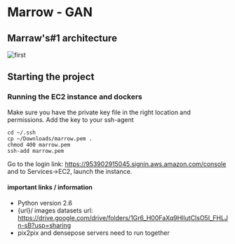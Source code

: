 # Marrow - GAN

## Marraw's#1 architecture
![first](https://i.imgur.com/8VvJ57J.jpg)

## Starting the project

### Running the EC2 instance and dockers

Make sure you have the private key file in the right location and permissions. Add the key to your ssh-agent
```
cd ~/.ssh
cp ~/Downloads/marrow.pem .
chmod 400 marrow.pem
ssh-add marrow.pem
```
Go to the login link: https://953902915045.signin.aws.amazon.com/console and to Services->EC2, launch the instance.

#### important links / information
- Python version 2.6
- {url}/ images datasets url: https://drive.google.com/drive/folders/1Gr6_H00FaXq9HlIutClsO5I_FHLJn-sB?usp=sharing
- pix2pix and densepose servers need to run together 



